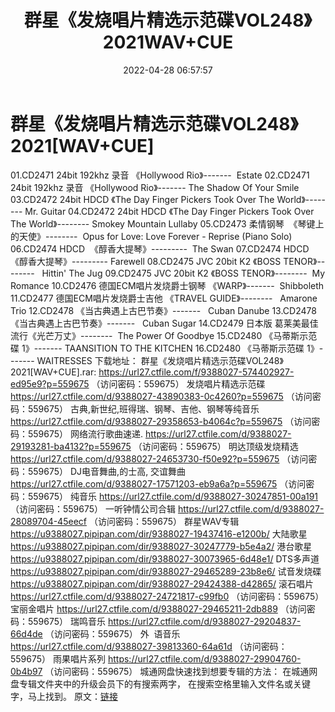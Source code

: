 ﻿---
title: 群星《发烧唱片精选示范碟VOL248》2021WAV+CUE
date: 2022-04-28 06:57:57
categories: 试音碟、非卖品、发烧碟
tags: 纯音乐
---
# 群星《发烧唱片精选示范碟VOL248》2021[WAV+CUE]

01.CD2471 24bit 192khz 录音
《Hollywood Rio》-------  Estate
02.CD2471 24bit 192khz 录音
《Hollywood Rio》------- The Shadow Of Your Smile
03.CD2472 24bit HDCD 《The Day
Finger Pickers Took Over The World》--------
Mr. Guitar
04.CD2472 24bit HDCD 《The Day
Finger Pickers Took Over The World》--------
Smokey Mountain Lullaby
05.CD2473
柔情钢琴  《琴键上的天使》--------  Opus for
Love: Love Forever - Reprise (Piano Solo)
06.CD2474
HDCD  《醇香大提琴》---------  The
Swan
07.CD2474
HDCD  《醇香大提琴》--------- Farewell
08.CD2475 JVC 20bit K2 《BOSS
TENOR》--------   Hittin' The
Jug
09.CD2475 JVC 20bit K2 《BOSS
TENOR》--------  My Romance
10.CD2476 德国ECM唱片发烧爵士钢琴
《WARP》-------  Shibboleth
11.CD2477 德国ECM唱片发烧爵士吉他 《TRAVEL
GUIDE》--------   Amarone
Trio
12.CD2478
《当古典遇上古巴节奏》-------   Cuban
Danube
13.CD2478
《当古典遇上古巴节奏》-------   Cuban
Sugar
14.CD2479 日本版
葛莱美最佳流行《光芒万丈》--------  The Power Of
Goodbye
15.CD2480 《马蒂斯示范碟 1》-------
TAANSITION TO THE KITCHEN
16.CD2480 《马蒂斯示范碟 1》-------
WAITRESSES
下载地址：
群星《发烧唱片精选示范碟VOL248》2021[WAV+CUE].rar: https://url27.ctfile.com/f/9388027-574402927-ed95e9?p=559675
（访问密码：559675）
发烧唱片精选示范碟
https://url27.ctfile.com/d/9388027-43890383-0c4260?p=559675
（访问密码：559675）
古典,新世纪,班得瑞、钢琴、吉他、钢琴等纯音乐
https://url27.ctfile.com/d/9388027-29358653-b4064c?p=559675
（访问密码：559675）
网络流行歌曲速递.
https://url27.ctfile.com/d/9388027-29193281-ba4132?p=559675
（访问密码：559675）
明达顶级发烧精选
https://url27.ctfile.com/d/9388027-24653730-f50e92?p=559675
（访问密码：559675）
DJ电音舞曲,的士高,
交谊舞曲
https://url27.ctfile.com/d/9388027-17571203-eb9a6a?p=559675
（访问密码：559675）
纯音乐
https://url27.ctfile.com/d/9388027-30247851-00a191
（访问密码：559675）
一听钟情公司合辑
https://url27.ctfile.com/d/9388027-28089704-45eecf
（访问密码：559675）
群星WAV专辑
https://u9388027.pipipan.com/dir/9388027-19437416-e1200b/
大陆歌星
https://u9388027.pipipan.com/dir/9388027-30247779-b5e4a2/
港台歌星
https://u9388027.pipipan.com/dir/9388027-30073965-6d48e1/
DTS多声道
https://u9388027.pipipan.com/dir/9388027-29465289-23b8e6/
试音发烧碟
https://u9388027.pipipan.com/dir/9388027-29424388-d42865/
滚石唱片
https://url27.ctfile.com/d/9388027-24721817-c99fb0
（访问密码：559675）
宝丽金唱片
https://url27.ctfile.com/d/9388027-29465211-2db889
（访问密码：559675）
瑞鸣音乐
https://url27.ctfile.com/d/9388027-29204837-66d4de
（访问密码：559675）
外  语音乐
https://url27.ctfile.com/d/9388027-39813360-64a61d
（访问密码：559675）
雨果唱片系列
https://url27.ctfile.com/d/9388027-29904760-0b4b97
（访问密码：559675）
城通网盘快速找到想要专辑的方法：
在城通网盘专辑文件夹中的升级会员下的有搜索两字，
在搜索空格里输入文件名或关键字，马上找到。
原文：[链接](https://blog.sina.com.cn/s/blog_1647c7e7601030wwy.html)